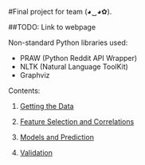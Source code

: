 #Final project for team (◕‿◕✿).

##TODO: Link to webpage

Non-standard Python libraries used:
* PRAW (Python Reddit API Wrapper)
* NLTK (Natural Language ToolKit)
* Graphviz

Contents:

1. [Getting the Data](https://github.com/geoffstevens8/finalproject/blob/master/data_scraping.ipynb)

2. [Feature Selection and Correlations](https://github.com/geoffstevens8/finalproject/blob/master/feature_selection.ipynb)

3. [Models and Prediction](https://github.com/geoffstevens8/finalproject/blob/master/supervised_learning.ipynb)

4. [Validation](https://github.com/geoffstevens8/finalproject/blob/master/Verification.ipynb)
